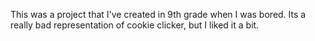 This was a project that I've created in 9th grade when I was bored. Its a really bad representation of cookie clicker, but I liked it a bit.
